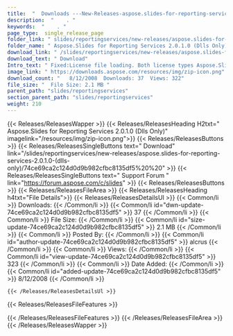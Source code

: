 ```yaml
---
title:  "  Downloads ---New-Releases-aspose.slides-for-reporting-services-2.0.1.0-(dlls-only) . " 
description:  "    . " 
keywords:  "    . " 
page_type:  single_release_page
folder_link: " slides/reportingservices/new-releases/aspose.slides-for-reporting-services-2.0.1.0-(dlls-only)/"
folder_name: " Aspose.Slides for Reporting Services 2.0.1.0 (Dlls Only)"
download_link: " /slides/reportingservices/new-releases/aspose.slides-for-reporting-services-2.0.1.0-(dlls-only)/74ce69ca2c124d0d9b982cfbc8135df5"
download_text: " Download"
Intro_text: " Fixed:License file loading. Both license types Aspose.Slides for RS and Aspose.T..."
image_link: " https://downloads.aspose.com/resources/img/zip-icon.png"
download_count: "   8/12/2008  Downloads: 37  Views: 322"
file_size: "  File Size: 2.1 MB "
parent_path: "slides/reportingservices"
section_parent_path: "slides/reportingservices"
weight: 210 
---
```


{{< Releases/ReleasesWapper >}}
  {{< Releases/ReleasesHeading H2txt=" Aspose.Slides for Reporting Services 2.0.1.0 (Dlls Only)" imagelink="/resources/img/zip-icon.png">}}
  {{< Releases/ReleasesButtons >}}
    {{< Releases/ReleasesSingleButtons text=" Download" link="/slides/reportingservices/new-releases/aspose.slides-for-reporting-services-2.0.1.0-(dlls-only)/74ce69ca2c124d0d9b982cfbc8135df5%20%20" >}}
    {{< Releases/ReleasesSingleButtons text=" Support Forum " link="https://forum.aspose.com/c/slides" >}}
  {{< Releases/ReleasesButtons >}}
  {{< Releases/ReleasesFileArea >}}
    {{< Releases/ReleasesHeading h4txt="File Details">}}
    {{< Releases/ReleasesDetailsUl >}}
            {{< Common/li  >}} Downloads: {{< /Common/li >}} 
      {{< Common/li id="dwn-update-74ce69ca2c124d0d9b982cfbc8135df5" >}} 37 {{< /Common/li >}} 
      {{< Common/li  >}} File Size: {{< /Common/li >}} 
      {{< Common/li id="size-update-74ce69ca2c124d0d9b982cfbc8135df5" >}} 2.1 MB {{< /Common/li >}} 
      {{< Common/li  >}} Posted By: {{< /Common/li >}} 
      {{< Common/li id="author-update-74ce69ca2c124d0d9b982cfbc8135df5" >}} alcrus {{< /Common/li >}} 
      {{< Common/li  >}} Views: {{< /Common/li >}} 
      {{< Common/li id="view-update-74ce69ca2c124d0d9b982cfbc8135df5" >}} 323 {{< /Common/li >}} 
      {{< Common/li  >}} Date Added: {{< /Common/li >}} 
      {{< Common/li id="added-update-74ce69ca2c124d0d9b982cfbc8135df5" >}} 8/12/2008 {{< /Common/li >}} 

    {{< /Releases/ReleasesDetailsUl >}}

  {{< Releases/ReleasesFileFeatures >}}
      
  {{< /Releases/ReleasesFileFeatures >}}
 {{< /Releases/ReleasesFileArea >}}
{{< /Releases/ReleasesWapper >}}



